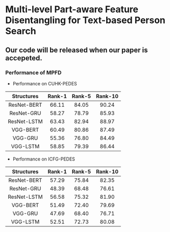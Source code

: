 # Multi-level Part-aware Feature Disentangling for Text-based Person Search

## Our code will be released when our paper is accepeted.

### Performance of MPFD
* Performance on CUHK-PEDES

| Structures | Rank-1 | Rank-5 | Rank-10 |
| :------: | :------: | :------: | :------: |
| ResNet-BERT | 66.11 | 84.05 | 90.24 |
| ResNet-GRU | 58.27 | 78.79 | 85.93 |
| ResNet-LSTM | 63.43 | 82.94 | 88.97 |
| VGG-BERT | 60.49 | 80.86 | 87.49 |
| VGG-GRU | 55.36 | 76.80 | 84.49 |
| VGG-LSTM | 58.85 | 79.39 | 86.44 |

* Performance on ICFG-PEDES

| Structures | Rank-1 | Rank-5 | Rank-10 |
| :------: | :------: | :------: | :------: |
| ResNet-BERT | 57.29 | 75.84 | 82.35 |
| ResNet-GRU | 48.39 | 68.48 | 76.61 |
| ResNet-LSTM | 56.58 | 75.32 | 81.90 |
| VGG-BERT | 51.49 | 72.40 | 79.69 |
| VGG-GRU | 47.69 | 68.40 | 76.71 |
| VGG-LSTM | 52.51 | 72.73 | 80.08 |

